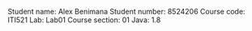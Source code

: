 Student name: Alex Benimana
Student number: 8524206
Course code: ITI521
Lab: Lab01
Course section: 01
Java: 1.8
